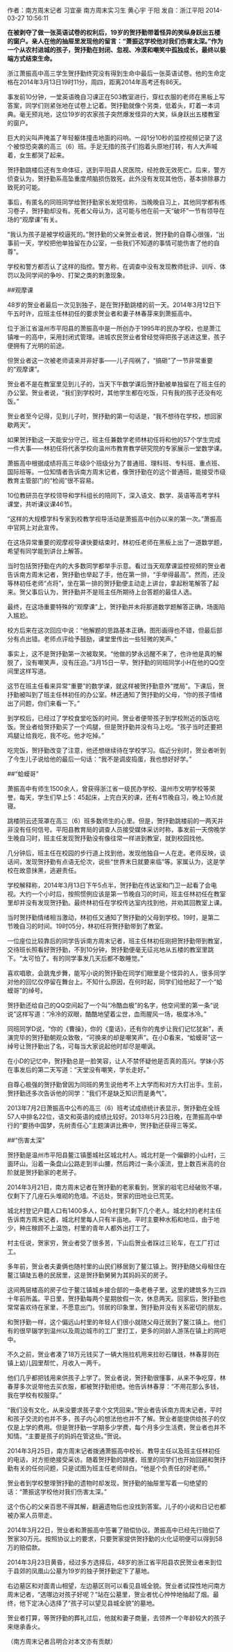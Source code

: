 
 作者：南方周末记者 习宜豪 南方周末实习生 黄心宇 于阳
发自：浙江平阳 2014-03-27 10:56:11 

**在被剥夺了做一张英语试卷的权利后，19岁的贺抒勤带着怪异的笑纵身跃出五楼的窗户。亲人在他的抽屉里发现他的留言：“萧振这学校他对我们伤害太深。”作为一个从农村进城的孩子，贺抒勤在封闭、忽视、冷漠和嘲笑中孤独成长，最终以极端方式结束生命。**

浙江萧振高中高三学生贺抒勤终究没有得到生命中最后一张英语试卷。他的生命定格在2014年3月13日19时11分，周四，距离2014年高考还有86天。

事发前10分钟，一堂英语晚自习课正在503教室进行，穿红衣服的老师在黑板上写答案，同学们则紧张地在试卷上记着。贺抒勤就像个另类，低着头，盯着一本词典。毫无预兆地，这位19岁的农家孩子突然爆发怪异的大笑，纵身跃出五楼教室的窗户。

巨大的尖叫声掩盖了年轻躯体撞击地面的闷响。一段1分10秒的监控视频记录了这个被惊恐突袭的高三（6）班。手足无措的孩子们抱着头原地打转，有人大声喊着，女生都哭了起来。

贺抒勤跳楼后还有生命体征，送到平阳县人民医院，经抢救无效死亡。后来，警方侦查认为，贺抒勤系高坠重度颅脑损伤致死，此外没有发现其他伤，基本排除暴力致死的可能。

事后，有匿名的同班同学给贺抒勤家长发短信称，当晚晚自习上，其他同学都有练习卷子，贺抒勤却没有。死者父母认为，这可能与他在前一天“破坏”一节有领导在场的“观摩课”有关。

“我认为孩子是被学校逼死的。”贺抒勤的父亲贺业者说，贺抒勤的自尊心很强，“出事前一天，学校把他单独留在办公室，一些我们不知道的事情可能伤害了他的自尊”。

学校和警方都否认了这样的指控。警方称，在调查中没有发现教师批评、训斥、体罚以及同学间的争吵、打架之类的刺激现象。

##观摩课

48岁的贺业者最后一次见到独子，是在贺抒勤跳楼的前一天。2014年3月12日下午五时许，应班主任林初任的要求贺业者和妻子林春芽来到萧振高中。

位于浙江省温州市平阳县的萧振高中是一所创办于1995年的民办学校，也是萧江镇唯一的高中，采用封闭式管理。进城农民贺业者曾经觉得把孩子送进这里，孩子便拥有了光明的前途。

但贺业者这一次被老师请来并非好事——儿子闯祸了，“搞砸”了一节非常重要的“观摩课”。

贺业者不是在教室里见到儿子的，当天下午数学课后贺抒勤被单独留在了班主任的办公室。贺业者说，“我们到学校时，其他学生都在吃饭，只有我的孩子还没有吃饭。”

贺业者至今记得，见到儿子时，贺抒勤的第一句话是，“我不想待在学校，想回家歇两天”。

如果贺抒勤这一天能安分守己，班主任兼数学老师林初任将和他的57个学生完成一件大事——林初任将代表学校向温州市教育教学研究院的专家展示一堂数学课。

萧振高中根据成绩将高三年级9个班级分为了普通班、理科班、专科班、重点班、国际班等。一位知情者告诉南方周末记者，像贺抒勤在的这个普通班，能接受市级教育主管部门的“检阅”很不容易。

10位教研员在学校领导和学科组长的陪同下，深入语文、数学、英语等高考学科课堂，共听课议课46节。

“这样的大规模学科专家到校教学视导活动是萧振高中创办以来的第一次。”萧振高中官网上对此宣传。

在这场异常重要的观摩视导课快要结束时，林初任老师在黑板上出了一道数学题，希望有同学能到讲台上解答。

当时包括贺抒勤在内的大多数同学都举手示意。看过当天观摩课监控视频的贺业者告诉南方周末记者，贺抒勤也举起了手，他在第一排，“手举得最高”。然而，还没等林初任老师“点将”，坐在第一排的贺抒勤便主动走上讲台，拿起粉笔解答了起来。贺父事后认为，贺抒勤并不是班主任所期待上台答题的最佳人选。

最终，在这场重要特殊的“观摩课”上，贺抒勤并未将那道数学题解答正确，场面陷入尴尬。

校方后来在这次回应中说：“他解题的思路基本正确，图形画得也不错，但最后部分有点出错。老师点评给予鼓励，课堂里传出一些轻微的笑声。”

事实上，这不是贺抒勤第一次被取笑。“他做的梦永远醒不来了，也许他是真的解脱了，没有嘲笑声，没有压迫。”3月15日一早，贺抒勤的同班同学小H在他的QQ空间里这样写道。

这节在班主任看来异常“重要”的数学课，就这样被贺抒勤意外“搅局”。下课后，贺抒勤被叫到了班主任林初任的办公室。林还通知了贺抒勤的父母，“你的孩子情绪出了问题，你们来看一下。”

到学校后，已经过了学校食堂吃饭的时间。贺业者便带孩子到学校附近的饭店吃饭。贺业者给贺抒勤买了一个鸡腿，但是贺抒勤并没有马上吃。“孩子当时还要把鸡腿让给我吃，我不吃。他才吃掉。”

吃完饭，贺抒勤改变了注意，他还想继续待在学校学习。临近分别时，贺业者听到了今生儿子说给他的最后一句话：“我不是调皮捣蛋，我也想好好学。”

##“蛤蟆哥”

萧振高中有师生1500余人，曾获得浙江省一级民办学校、温州市文明学校等荣誉。每天，学生们早上5：45起床，上完白天的课，还有4节晚自习，晚上10点就寝。

跳楼阴云还笼罩在高三（6）班多数师生的心里。但是，贺抒勤跳楼前的一两天并非没有任何信号。平阳县教育局的调查人员接受媒体采访时称，事发前一天傍晚学生晚自习时，班主任发现贺抒勤没有像往常一样进到教室，就到校园找他。

几分钟后，班主任在校园的步行道上找到他，发现他独自一人在走。老师反映，谈话间，发现贺抒勤有点语无伦次，说些“世界末日就要来临”等。家属认为，这是学校在故意抹黑，逃避责任。

学校解释称，2014年3月13日下午5点半，贺抒勤在传达室和门卫一起看了会电视。大约一个小时后，按照惯例应该是第一节晚自习的时间，班主任林初任在教室里却并没有发现贺抒勤。最终林初任在学校传达室内找到他，并劝其回教室上课。

当时贺抒勤情绪相当激动，林初任又通知了贺抒勤的父母到学校。19时，是第二节晚自习的时间。19时05分，林初任将贺抒勤带到了教室。

一位座位比较靠后的同学告诉南方周末记者，班主任林初任刚把贺抒勤带到教室，交待班长照看好贺抒勤，不到10分钟，贺抒勤便毫无征兆地从五楼的教室里跳下。“太可怕了。有的同学事发几天后都不敢睡觉。”

喜欢唱歌，会跳鬼步舞，能写小说的贺抒勤在同学们眼里是个怪异的人，很多同学对他的回忆仅停留在舞台上。不知什么原因，在何时起，同学们给他起了一个“蛤蟆哥”的绰号。

贺抒勤还给自己的QQ空间起了一个叫“冷酷血极”的名字，他空间里的第一条“说说”这样写道：“冷冷的双眼，酷酷地望着尘世，血雨腥风一场，极度冰冷。”

同班同学D说，“你的《曹操》，你的《童话》，还有你的鬼步让我们记忆犹新”，表演完毕的贺抒勤朝观众致敬，“可换来的却是嘲笑声”。在小D看来，“蛤蟆哥”这一绰号让贺抒勤出了名，可每当大家说起他时却尽是嘲讽。

在小D的记忆中，贺抒勤总是一脸笑容，让人不禁怀疑他是否真的高兴。学妹小苏在事发后的第二天写道：“天堂没有嘲笑，学长走好。”

自尊心极强的贺抒勤曾因为同班的男生说他考不上大学而和对方大打出手。生前，贺抒勤还多次告诉他的同学：“我们不是缺乏知识而是勇气”。

2013年7月2日萧振高中公布的高三（6）班考试成绩统计表显示，贺抒勤在全班57人中排名22位，语文和英语的成绩比较好。2013年5月23日晚，在萧振高中举行的“要扬中国梦，先树责任心”主题演讲比赛中，贺抒勤还获得三等奖。

##“伤害太深”

贺抒勤是温州市平阳县鳌江镇墨城社区城北村人。城北村是一个偏僻的小山村，三面环山。沿着一条盘山公路走到半山腰，然后跨过一条小溪流，登上数百米高的台阶就是贺抒勤家的老房子。

2014年3月21日，南方周末记者在贺抒勤的老家看到，贺家的祖宅已经破败不堪，仅剩下了几座石头堆砌的危墙。不远处，贺家的田地业已荒芜。

城北村登记户籍人口有1400多人，如今村里只剩下几个老人。城北村的老村主任告诉南方周末记者，城北村里每人只有半亩地。平时主要种水稻和地瓜，由于地少，种庄稼顾不上温饱，村里的青年人都外出打工了。

村主任说，贺家穷，贺业者受了很多苦，下山后贺业者踩过三轮车，在工厂打过工。

多年前，贺业者夫妻俩也随村里的山民们移居到了鳌江镇上。贺抒勤随父母租住在鳌江镇陡五巷的民居里，这是贺抒勤舅舅为其妈妈买的房子。

这间两层楼高的房子位于鳌江镇城乡接合部的一条老巷子里，这里的建筑多为三四十年前所盖。平日里，贺抒勤每两个星期放假一次，休息两天。回家后，贺抒勤也常常喜欢待在家里，不愿意出门。邻居的印象里，贺抒勤并没有关系密切的朋友。

和贺抒勤一样，这个偏远山村里的年轻人们很小就随父母迁居到了鳌江镇上。他们有的很早辍学到温州以及周边城市的工厂里打工，更多的同龄人游荡在镇上的网吧中。

不久之前，贺业者凑了18万元钱买了一辆大拖拉机用来拉砂石赚钱，林春芽则在镇上幼儿园里帮忙，月收入一两千。

他们几乎都把钱用来供孩子上学了。贺业者说，贺抒勤很懂事，从来不争吃穿，林春芽多次说带他去买衣服，都被贺抒勤拒绝。他告诉林春芽：“不用花那么多钱，我在学校有校服穿。”

“我们没有文化，从来没要求孩子拿个文凭回来。”贺业者告诉南方周末记者，平时和孩子交流的也并不多，孩子内心的想法他也并不了解。贺业者能提供给孩子的仅仅是上学的费用。但是贺抒勤一学期多少学费，每个月多少生活费，贺业者也并不知情。“主要是孩子的妈妈在管这些。”贺说。

2014年3月25日，南方周末记者拨通萧振高中校长、教导主任以及班主任林初任的电话，对方拒绝接受采访。随着贺抒勤的跳楼，班里的同学们也开始回避和贺抒勤有关的任何问题，只是试图为班主任老师辩白。“他是个负责任的好老师。”

贺业者到学校整理贺抒勤的遗物时却发现，贺抒勤的抽屉里写着一句绝望的话：“萧振这学校他对我们伤害太深。”

这个伤心的父亲百思不得其解，翻遍遗物后也没找到答案。儿子的小说和日记也都被办案人员带走。

2014年3月22日，贺业者和萧振高中签署了赔偿协议。萧振高中已经先行赔偿了贺家30万元。按照协议上的要求，只要贺家提供贺抒勤的火化证明便可以得到58万的赔偿款。

2014年3月23日黄昏，经过多方选择后，48岁的浙江省平阳县农民贺业者来到位于县郊的凤凰山公墓为19岁的独子贺抒勤定下了墓地。

右边墓区和对面青山相望，左边墓区则可以看见县城全貌。贺业者试探性地问南方周末记者，“选哪边对孩子好呢？”站在公墓里，贺业者忧心忡忡地抽起了烟。最终，他下定决心选择了“孩子可以望见县城全貌”的墓地。

贺业者打算，等贺抒勤的葬礼过后，他就和妻子商量，去领养一个年龄较大的孩子来继承香火。

（南方周末记者吕明合对本文亦有贡献）
